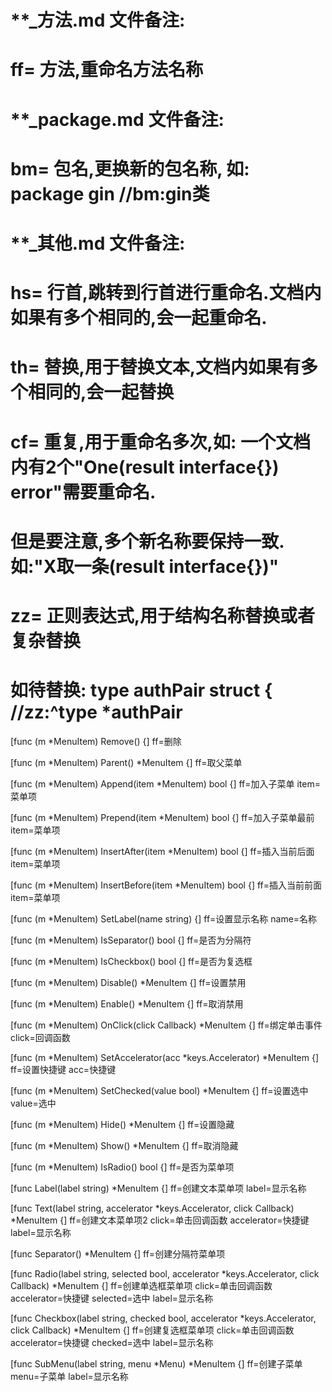 # **_方法.md 文件备注:
# ff= 方法,重命名方法名称
# 
# **_package.md 文件备注:
# bm= 包名,更换新的包名称, 如: package gin //bm:gin类
#
# **_其他.md 文件备注:
# hs= 行首,跳转到行首进行重命名.文档内如果有多个相同的,会一起重命名.
# th= 替换,用于替换文本,文档内如果有多个相同的,会一起替换
# cf= 重复,用于重命名多次,如: 一个文档内有2个"One(result interface{}) error"需要重命名.
#     但是要注意,多个新名称要保持一致. 如:"X取一条(result interface{})"
# zz= 正则表达式,用于结构名称替换或者复杂替换
#     如待替换: type authPair struct { //zz:^type *authPair

[func (m *MenuItem) Remove() {]
ff=删除

[func (m *MenuItem) Parent() *MenuItem {]
ff=取父菜单

[func (m *MenuItem) Append(item *MenuItem) bool {]
ff=加入子菜单
item=菜单项

[func (m *MenuItem) Prepend(item *MenuItem) bool {]
ff=加入子菜单最前
item=菜单项

[func (m *MenuItem) InsertAfter(item *MenuItem) bool {]
ff=插入当前后面
item=菜单项

[func (m *MenuItem) InsertBefore(item *MenuItem) bool {]
ff=插入当前前面
item=菜单项

[func (m *MenuItem) SetLabel(name string) {]
ff=设置显示名称
name=名称

[func (m *MenuItem) IsSeparator() bool {]
ff=是否为分隔符

[func (m *MenuItem) IsCheckbox() bool {]
ff=是否为复选框

[func (m *MenuItem) Disable() *MenuItem {]
ff=设置禁用

[func (m *MenuItem) Enable() *MenuItem {]
ff=取消禁用

[func (m *MenuItem) OnClick(click Callback) *MenuItem {]
ff=绑定单击事件
click=回调函数

[func (m *MenuItem) SetAccelerator(acc *keys.Accelerator) *MenuItem {]
ff=设置快捷键
acc=快捷键

[func (m *MenuItem) SetChecked(value bool) *MenuItem {]
ff=设置选中
value=选中

[func (m *MenuItem) Hide() *MenuItem {]
ff=设置隐藏

[func (m *MenuItem) Show() *MenuItem {]
ff=取消隐藏

[func (m *MenuItem) IsRadio() bool {]
ff=是否为菜单项

[func Label(label string) *MenuItem {]
ff=创建文本菜单项
label=显示名称

[func Text(label string, accelerator *keys.Accelerator, click Callback) *MenuItem {]
ff=创建文本菜单项2
click=单击回调函数
accelerator=快捷键
label=显示名称

[func Separator() *MenuItem {]
ff=创建分隔符菜单项

[func Radio(label string, selected bool, accelerator *keys.Accelerator, click Callback) *MenuItem {]
ff=创建单选框菜单项
click=单击回调函数
accelerator=快捷键
selected=选中
label=显示名称

[func Checkbox(label string, checked bool, accelerator *keys.Accelerator, click Callback) *MenuItem {]
ff=创建复选框菜单项
click=单击回调函数
accelerator=快捷键
checked=选中
label=显示名称

[func SubMenu(label string, menu *Menu) *MenuItem {]
ff=创建子菜单
menu=子菜单
label=显示名称

